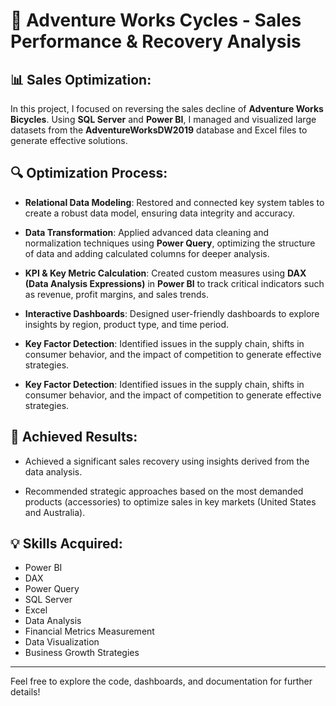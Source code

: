 # 🚴 Adventure Works Cycles - Sales Performance & Recovery Analysis

## 📊 Sales Optimization:

In this project, I focused on reversing the sales decline of **Adventure Works Bicycles**. Using **SQL Server** and **Power BI**, I managed and visualized large datasets from the **AdventureWorksDW2019** database and Excel files to generate effective solutions.

## 🔍 Optimization Process:

- **Relational Data Modeling**: Restored and connected key system tables to create a robust data model, ensuring data integrity and accuracy.
  
- **Data Transformation**: Applied advanced data cleaning and normalization techniques using **Power Query**, optimizing the structure of data and adding calculated columns for deeper analysis.

- **KPI & Key Metric Calculation**: Created custom measures using **DAX (Data Analysis Expressions)** in **Power BI** to track critical indicators such as revenue, profit margins, and sales trends.

- **Interactive Dashboards**: Designed user-friendly dashboards to explore insights by region, product type, and time period.

- **Key Factor Detection**: Identified issues in the supply chain, shifts in consumer behavior, and the impact of competition to generate effective strategies.


- **Key Factor Detection**: Identified issues in the supply chain, shifts in consumer behavior, and the impact of competition to generate effective strategies.

## 🎯 Achieved Results:

- Achieved a significant sales recovery using insights derived from the data analysis.
  
- Recommended strategic approaches based on the most demanded products (accessories) to optimize sales in key markets (United States and Australia).

## 💡 Skills Acquired:

- Power BI
- DAX
- Power Query
- SQL Server
- Excel
- Data Analysis
- Financial Metrics Measurement
- Data Visualization
- Business Growth Strategies

---

Feel free to explore the code, dashboards, and documentation for further details!

